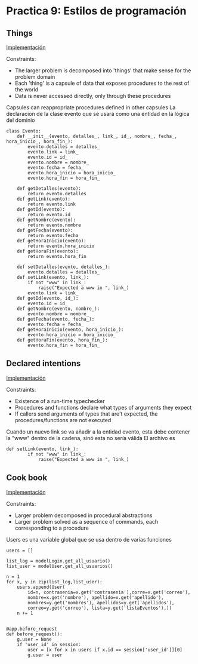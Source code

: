 # Practica 9: Estilos de programación

## Things
[Implementación](Evento.py)

Constraints:
- The larger problem is decomposed into 'things' that make sense for the problem domain
- Each 'thing' is a capsule of data that exposes procedures to the rest of the world
- Data is never accessed directly, only through these procedures

Capsules can reappropriate procedures defined in other capsules
La declaracion de la clase evento que se usará como una entidad en la lógica del dominio
```
class Evento:
    def __init__(evento, detalles_, link_, id_, nombre_, fecha_, hora_inicio_, hora_fin_):
        evento.detalles = detalles_
        evento.link = link_
        evento.id = id_
        evento.nombre = nombre_
        evento.fecha = fecha_
        evento.hora_inicio = hora_inicio_
        evento.hora_fin = hora_fin_
    
    def getDetalles(evento):
        return evento.detalles
    def getLink(evento):
        return evento.link
    def getId(evento):
        return evento.id
    def getNombre(evento):
        return evento.nombre
    def getFecha(evento):
        return evento.fecha
    def getHoraInicio(evento):
        return evento.hora_inicio
    def getHoraFin(evento):
        return evento.hora_fin

    def setDetalles(evento, detalles_):
        evento.detalles = detalles_
    def setLink(evento, link_):
        if not "www" in link_:
            raise("Expected a www in ", link_)
        evento.link = link_
    def getId(evento, id_):
        evento.id = id_
    def getNombre(evento, nombre_):
        evento.nombre = nombre_
    def getFecha(evento, fecha_):
        evento.fecha = fecha_
    def getHoraInicio(evento, hora_inicio_):
        evento.hora_inicio = hora_inicio_
    def getHoraFin(evento, hora_fin_):
        evento.hora_fin = hora_fin_

```

## Declared intentions
[Implementación](Evento.py)

Constraints:
- Existence of a run-time typechecker
- Procedures and functions declare what types of arguments they expect
- If callers send arguments of types that are't expected, the procedures/functions are not executed

Cuando un nuevo link se va añadir a la entidad evento, esta debe contener la "www" dentro de la cadena, sinó esta no sería válida
El archivo es 
```
def setLink(evento, link_):
        if not "www" in link_:
            raise("Expected a www in ", link_)
```

## Cook book
[Implementación](Modelo_Candidato/app.py)

Constraints:
- Larger problem decomposed in procedural abstractions
- Larger problem solved as a sequence of commands, each corresponding to a procedure

Users es una variable global que se usa dentro de varias funciones 
```
users = []

list_log = modelLogin.get_all_usuario()
list_user = modelUser.get_all_usuarios()

n = 1
for x, y in zip(list_log,list_user):
    users.append(User(
        id=n, contrasenia=x.get('contrasenia'),corre=x.get('correo'),
        nombre=x.get('nombre'), apellido=x.get('apellido'),
        nombres=y.get('nombres'), apellidos=y.get('apellidos'),
        correo=y.get('correo'), lista=y.get('listaEventos'),))
    n += 1


@app.before_request
def before_request():
    g.user = None
    if 'user_id' in session:
        user = [x for x in users if x.id == session['user_id']][0]
        g.user = user

```
